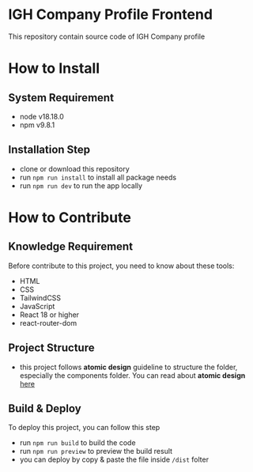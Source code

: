 # IGH Company Profile Frontend
This repository contain source code of IGH Company profile

# How to Install
## System Requirement
- node v18.18.0
- npm v9.8.1
## Installation Step
- clone or download this repository
- run `npm run install` to install all package needs
- run `npm run dev` to run the app locally

# How to Contribute
## Knowledge Requirement
Before contribute to this project, you need to know about these tools:
- HTML
- CSS
- TailwindCSS
- JavaScript
- React 18 or higher
- react-router-dom

## Project Structure
- this project follows **atomic design** guideline to structure the folder, especially the components folder. You can read about **atomic design** [here](https://medium.com/galaxy-ux-studio/principles-of-atomic-design-7b03a30c3cb6)

## Build & Deploy
To deploy this project, you can follow this step
- run `npm run build` to build the code
- run `npm run preview` to preview the build result
- you can deploy by copy & paste the file inside `/dist` folter
